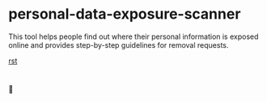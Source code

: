 # personal-data-exposure-scanner
This tool helps people find out where their personal information is exposed online and provides step-by-step guidelines for removal requests.

[rst](https://www.sphinx-doc.org/en/master/usage/restructuredtext/basics.html)

#

🚧
